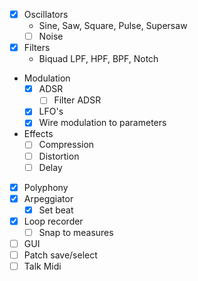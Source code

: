 - [x] Oscillators
    - Sine, Saw, Square, Pulse, Supersaw
    - [ ] Noise
- [x] Filters
    - Biquad LPF, HPF, BPF, Notch
- Modulation
    - [x] ADSR
        - [ ] Filter ADSR
    - [x] LFO's
    - [x] Wire modulation to parameters
- Effects
    - [ ] Compression
    - [ ] Distortion
    - [ ] Delay
- [x] Polyphony
- [x] Arpeggiator
    - [x] Set beat
- [x] Loop recorder
    - [ ] Snap to measures
- [ ] GUI
- [ ] Patch save/select
- [ ] Talk Midi